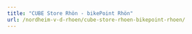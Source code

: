 ```yaml
---
title: "CUBE Store Rhön - bikePoint Rhön"
url: /nordheim-v-d-rhoen/cube-store-rhoen-bikepoint-rhoen/
---
```

